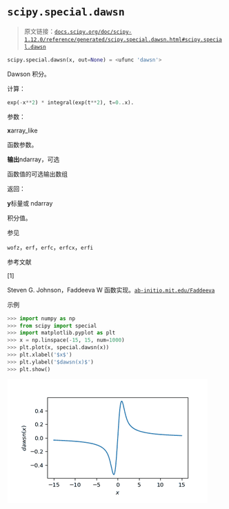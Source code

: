 # `scipy.special.dawsn`

> 原文链接：[`docs.scipy.org/doc/scipy-1.12.0/reference/generated/scipy.special.dawsn.html#scipy.special.dawsn`](https://docs.scipy.org/doc/scipy-1.12.0/reference/generated/scipy.special.dawsn.html#scipy.special.dawsn)

```py
scipy.special.dawsn(x, out=None) = <ufunc 'dawsn'>
```

Dawson 积分。

计算：

```py
exp(-x**2) * integral(exp(t**2), t=0..x). 
```

参数：

**x**array_like

函数参数。

**输出**ndarray，可选

函数值的可选输出数组

返回：

**y**标量或 ndarray

积分值。

参见

`wofz`，`erf`，`erfc`，`erfcx`，`erfi`

参考文献

[1]

Steven G. Johnson，Faddeeva W 函数实现。[`ab-initio.mit.edu/Faddeeva`](http://ab-initio.mit.edu/Faddeeva)

示例

```py
>>> import numpy as np
>>> from scipy import special
>>> import matplotlib.pyplot as plt
>>> x = np.linspace(-15, 15, num=1000)
>>> plt.plot(x, special.dawsn(x))
>>> plt.xlabel('$x$')
>>> plt.ylabel('$dawsn(x)$')
>>> plt.show() 
```

![../../_images/scipy-special-dawsn-1.png](img/ac7996392bf139fc7ad371c0c7aaba4a.png)
